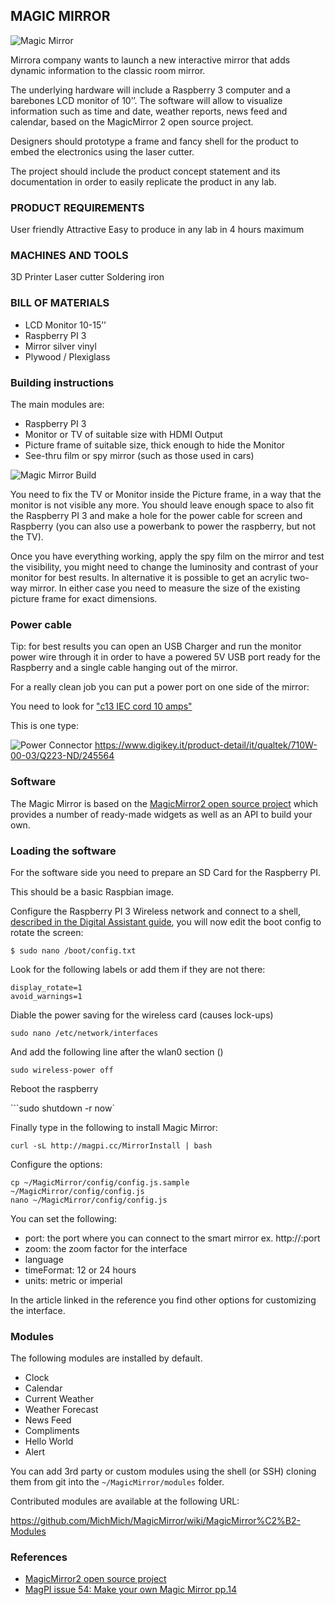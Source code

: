 ## MAGIC MIRROR

![Magic Mirror](assets/mirror-mirror.jpg)

Mirrora company wants to launch a new interactive mirror that adds dynamic information to the classic room mirror.

The underlying hardware will include a Raspberry 3 computer and a barebones LCD monitor of 10’’. The software will allow to visualize information such as time and date, weather reports, news feed and calendar, based on the MagicMirror 2 open source project.

Designers should prototype a frame and fancy shell for the product to embed the electronics using the laser cutter.

The project should include the product concept statement and its documentation in order to easily replicate the product in any lab.

### PRODUCT REQUIREMENTS

User friendly
Attractive
Easy to produce in any lab in 4 hours maximum

### MACHINES AND TOOLS

3D Printer
Laser cutter
Soldering iron

### BILL OF MATERIALS

- LCD Monitor 10-15’’
- Raspberry PI 3
- Mirror silver vinyl
- Plywood / Plexiglass

### Building instructions

The main modules are:

- Raspberry PI 3
- Monitor or TV of suitable size with HDMI Output
- Picture frame of suitable size, thick enough to hide the Monitor
- See-thru film or spy mirror (such as those used in cars)


![Magic Mirror Build](assets/magic-mirror-build.png)

You need to fix the TV or Monitor inside the Picture frame, in a way that the monitor is not visible any more. You should leave enough space to also fit the Raspberry PI 3 and make a hole for the power cable for screen and Raspberry (you can also use a powerbank to power the raspberry, but not the TV).

Once you have everything working, apply the spy film on the mirror and test the visibility, you might need to change the luminosity and contrast of your monitor for best results. In alternative it is possible to get an acrylic two-way mirror. In either case you need to measure the size of the existing picture frame for exact dimensions.

### Power cable

Tip: for best results you can open an USB Charger and run the monitor power wire through it in order to have a powered 5V USB port ready for the Raspberry and a single cable hanging out of the mirror.

For a really clean job you can put a power port on one side of the mirror:

You need to look for ["c13 IEC cord 10 amps"](https://en.wikipedia.org/wiki/IEC_60320#C13.2FC14_coupler)

This is one type: 

![Power Connector](assets/power_connector.jpg)
https://www.digikey.it/product-detail/it/qualtek/710W-00-03/Q223-ND/245564


### Software

The Magic Mirror is based on the [MagicMirror2 open source project](https://github.com/MichMich/MagicMirror) which provides a number of ready-made widgets as well as an API to build your own.


### Loading the software

For the software side you need to prepare an SD Card for the Raspberry PI.

This should be a basic Raspbian image.

Configure the Raspberry PI 3 Wireless network and connect to a shell, [described in the Digital Assistant guide](digital-assistant.md), you will now edit the boot config to rotate the screen:

```$ sudo nano /boot/config.txt```

Look for the following labels or add them if they are not there:

```
display_rotate=1
avoid_warnings=1 
```

Diable the power saving for the wireless card (causes lock-ups)

```sudo nano /etc/network/interfaces```

And add the following line after the wlan0 section ()

```sudo wireless-power off```

Reboot the raspberry 

```sudo shutdown -r now`

Finally type in the following to install Magic Mirror:

```
curl -sL http://magpi.cc/MirrorInstall | bash
```

Configure the options:

```
cp ~/MagicMirror/config/config.js.sample ~/MagicMirror/config/config.js
nano ~/MagicMirror/config/config.js
```

You can set the following:

- port: the port where you can connect to the smart mirror ex. http://<your raspberry ip>:port
- zoom: the zoom factor for the interface
- language
- timeFormat: 12 or 24 hours
- units: metric or imperial

In the article linked in the reference you find other options for customizing the interface.

### Modules

The following modules are installed by default.

* Clock
* Calendar
* Current Weather
* Weather Forecast
* News Feed
* Compliments
* Hello World
* Alert

You can add 3rd party or custom modules using the shell (or SSH) cloning them from git into the ```~/MagicMirror/modules``` folder.

Contributed modules are available at the following URL:

https://github.com/MichMich/MagicMirror/wiki/MagicMirror%C2%B2-Modules

### References

- [MagicMirror2 open source project](https://github.com/MichMich/MagicMirror)
- [MagPI issue 54: Make your own Magic Mirror pp.14](https://www.raspberrypi.org/magpi-issues/MagPi54.pdf)